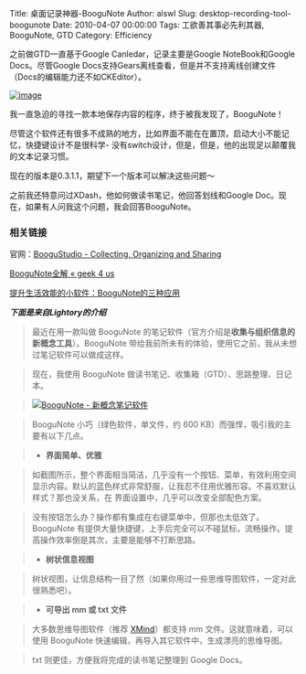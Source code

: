 Title: 桌面记录神器-BooguNote
Author: alswl
Slug: desktop-recording-tool-boogunote
Date: 2010-04-07 00:00:00
Tags: 工欲善其事必先利其器, BooguNote, GTD
Category: Efficiency

之前做GTD一直基于Google Canledar，记录主要是Google NoteBook和Google Docs。尽管Google
Docs支持Gears离线查看，但是并不支持离线创建文件（Docs的编辑能力还不如CKEditor）。

[![image](https://ohsolnxaa.qnssl.comm/2010/04/boogu_note.jpg)](https://ohsolnxaa.qnssl.com/2010/04/boogu_note.jpg)

我一直急迫的寻找一款本地保存内容的程序，终于被我发现了，BooguNote！

尽管这个软件还有很多不成熟的地方，比如界面不能在在置顶，启动大小不能记忆，快捷键设计不是很科学-
没有switch设计，但是，但是，他的出现足以颠覆我的文本记录习惯。

现在的版本是0.3.1.1，期望下一个版本可以解决这些问题～

之前我还特意问过XDash，他如何做读书笔记，他回答划线和Google Doc。现在，如果有人问我这个问题，我会回答BooguNote。

### 相关链接

官网：[BooguStudio - Collecting, Organizing and Sharing](http://boogu.me/)

[BooguNote全解 « geek 4 us](http://geek4.us/all-in-boogunote/)

[提升生活效能的小软件：BooguNote的三种应用](http://www.gtdstudy.com/?p=1761&replytocom=124821)

***下面是来自Lightory的介绍***

> 最近在用一款叫做 BooguNote 的笔记软件（官方介绍是**收集与组织信息的新概念工具**）。BooguNote
带给我前所未有的体验，使用它之前，我从未想过笔记软件可以做成这样。

>

> 现在，我使用 BooguNote 做读书笔记、收集箱（GTD）、思路整理、日记本。

>

> [![BooguNote - 新概念笔记软件](https://ohsolnxaa.qnssl.com/upload_dropbox/201004/boogunote.png)](http://lightory.net/boogunote/479/)

>

> BooguNote 小巧（绿色软件，单文件，约 600 KB）而强悍，吸引我的主要有以下几点。

>

>   * **界面简单、优雅**

>

> 如截图所示，整个界面相当简洁，几乎没有一个按钮、菜单，有效利用空间显示内容。默认的蓝色样式非常舒服，让我忍不住用优雅形容。不喜欢默认样式？那也没关系，在
界面设置中，几乎可以改变全部配色方案。

>

> 没有按钮怎么办？操作都有集成在右键菜单中，但那也太低效了。BooguNote
有提供大量快捷键，上手后完全可以不碰鼠标，流畅操作。提高操作效率倒是其次，主要是能够不打断思路。

>

>   * **树状信息视图**

>

> 树状视图，让信息结构一目了然（如果你用过一些思维导图软件，一定对此很熟悉吧）。

>

>   * **可导出 mm 或 txt 文件**

>

> 大多数思维导图软件（推荐 [XMind](http://www.xmind.net/)）都支持 mm 文件。这就意味着，可以使用 BooguNote
快速编辑，再导入其它软件中，生成漂亮的思维导图。

>

> txt 则更佳，方便我将完成的读书笔记整理到 Google Docs。


